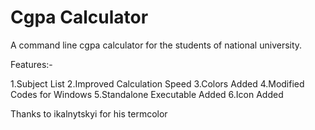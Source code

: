 Cgpa Calculator
===============

A command line cgpa calculator for the students of national university.

Features:-

1.Subject List
2.Improved Calculation Speed
3.Colors Added
4.Modified Codes for Windows
5.Standalone Executable Added
6.Icon Added

Thanks to ikalnytskyi for his termcolor